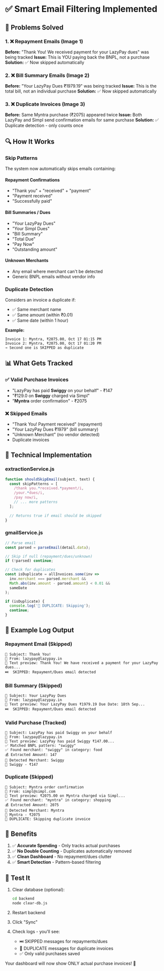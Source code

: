 # ✅ Smart Email Filtering Implemented

## 🎯 Problems Solved

### 1. ❌ Repayment Emails (Image 1)
**Before:** "Thank You! We received payment for your LazyPay dues" was being tracked
**Issue:** This is YOU paying back the BNPL, not a purchase
**Solution:** ✅ Now skipped automatically

### 2. ❌ Bill Summary Emails (Image 2)
**Before:** "Your LazyPay Dues ₹1979.19" was being tracked
**Issue:** This is the total bill, not an individual purchase
**Solution:** ✅ Now skipped automatically

### 3. ❌ Duplicate Invoices (Image 3)
**Before:** Same Myntra purchase (₹2075) appeared twice
**Issue:** Both LazyPay and Simpl send confirmation emails for same purchase
**Solution:** ✅ Duplicate detection - only counts once

## 🔍 How It Works

### Skip Patterns
The system now automatically skips emails containing:

#### Repayment Confirmations
- "Thank you" + "received" + "payment"
- "Payment received"
- "Successfully paid"

#### Bill Summaries / Dues
- "Your LazyPay Dues"
- "Your Simpl Dues"
- "Bill Summary"
- "Total Due"
- "Pay Now"
- "Outstanding amount"

#### Unknown Merchants
- Any email where merchant can't be detected
- Generic BNPL emails without vendor info

### Duplicate Detection
Considers an invoice a duplicate if:
- ✅ Same merchant name
- ✅ Same amount (within ₹0.01)
- ✅ Same date (within 1 hour)

**Example:**
```
Invoice 1: Myntra, ₹2075.00, Oct 17 01:15 PM
Invoice 2: Myntra, ₹2075.00, Oct 17 01:20 PM
→ Second one is SKIPPED as duplicate
```

## 📊 What Gets Tracked

### ✅ Valid Purchase Invoices
- "LazyPay has paid **Swiggy** on your behalf" - ₹147
- "₹129.0 on **Swiggy** charged via Simpl"
- "**Myntra** order confirmation" - ₹2075

### ❌ Skipped Emails
- "Thank You! Payment received" (repayment)
- "Your LazyPay Dues ₹1979" (bill summary)
- "Unknown Merchant" (no vendor detected)
- Duplicate invoices

## 🔧 Technical Implementation

### extractionService.js
```javascript
function shouldSkipEmail(subject, text) {
  const skipPatterns = [
    /thank you.*received.*payment/i,
    /your.*dues/i,
    /pay now/i,
    // ... more patterns
  ];
  
  // Returns true if email should be skipped
}
```

### gmailService.js
```javascript
// Parse email
const parsed = parseEmail(detail.data);

// Skip if null (repayment/dues/unknown)
if (!parsed) continue;

// Check for duplicates
const isDuplicate = allInvoices.some(inv => 
  inv.merchant === parsed.merchant && 
  Math.abs(inv.amount - parsed.amount) < 0.01 &&
  sameDate
);

if (isDuplicate) {
  console.log('🔄 DUPLICATE: Skipping');
  continue;
}
```

## 📝 Example Log Output

### Repayment Email (Skipped)
```
📧 Subject: Thank You!
👤 From: lazypay@lazypay.in
📝 Text preview: Thank You! We have received a payment for your LazyPay dues...
⏭️  SKIPPED: Repayment/Dues email detected
```

### Bill Summary (Skipped)
```
📧 Subject: Your LazyPay Dues
👤 From: lazypay@lazypay.in
📝 Text preview: Your LazyPay Dues ₹1979.19 Due Date: 18th Sep...
⏭️  SKIPPED: Repayment/Dues email detected
```

### Valid Purchase (Tracked)
```
📧 Subject: LazyPay has paid Swiggy on your behalf
👤 From: lazypay@lazypay.in
📝 Text preview: LazyPay has paid Swiggy ₹147.00...
✅ Matched BNPL pattern: "swiggy"
✅ Found merchant: "swiggy" in category: food
💰 Extracted Amount: 147
🏪 Detected Merchant: Swiggy
📄 Swiggy - ₹147
```

### Duplicate (Skipped)
```
📧 Subject: Myntra order confirmation
👤 From: simpl@simpl.com
📝 Text preview: ₹2075.00 on Myntra charged via Simpl...
✅ Found merchant: "myntra" in category: shopping
💰 Extracted Amount: 2075
🏪 Detected Merchant: Myntra
📄 Myntra - ₹2075
🔄 DUPLICATE: Skipping duplicate invoice
```

## 🎯 Benefits

1. ✅ **Accurate Spending** - Only tracks actual purchases
2. ✅ **No Double Counting** - Duplicates automatically removed
3. ✅ **Clean Dashboard** - No repayment/dues clutter
4. ✅ **Smart Detection** - Pattern-based filtering

## 🚀 Test It

1. Clear database (optional):
   ```bash
   cd backend
   node clear-db.js
   ```

2. Restart backend

3. Click "Sync"

4. Check logs - you'll see:
   - ⏭️  SKIPPED messages for repayments/dues
   - 🔄 DUPLICATE messages for duplicate invoices
   - ✅ Only valid purchases saved

Your dashboard will now show ONLY actual purchase invoices! 🎉
